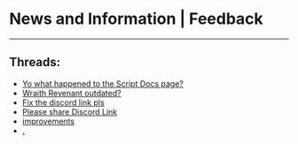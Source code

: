 # News and Information | Feedback
---
## Threads:
<ul>
<li><a href="{ '/wiki/threads/3706.html' | relative_url }">Yo what happened to the Script Docs page?</a></li>
<li><a href="{ '/wiki/threads/3549.html' | relative_url }">Wraith Revenant outdated?</a></li>
<li><a href="{ '/wiki/threads/3188.html' | relative_url }">Fix the discord link pls</a></li>
<li><a href="{ '/wiki/threads/3197.html' | relative_url }">Please share Discord Link</a></li>
<li><a href="{ '/wiki/threads/2895.html' | relative_url }">improvements</a></li>
<li><a href="{ '/wiki/threads/2834.html' | relative_url }">.</a></li>
</ul>
